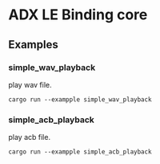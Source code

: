 # ADX LE Binding core

## Examples

### simple_wav_playback

play wav file.

```
cargo run --exampple simple_wav_playback
```

### simple_acb_playback

play acb file.

```
cargo run --exampple simple_acb_playback
```

